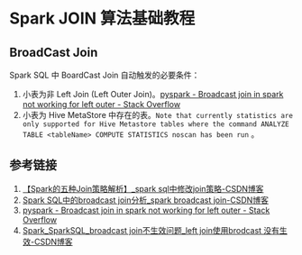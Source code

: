 # Spark JOIN 算法基础教程


## BroadCast Join


Spark SQL 中 BoardCast Join 自动触发的必要条件：
1. 小表为非 Left Join (Left Outer Join)。[pyspark - Broadcast join in spark not working for left outer - Stack Overflow](https://stackoverflow.com/questions/62735494/broadcast-join-in-spark-not-working-for-left-outer)
2. 小表为 Hive MetaStore 中存在的表。`Note that currently statistics are only supported for Hive Metastore tables where the command ANALYZE TABLE <tableName> COMPUTE STATISTICS noscan has been run` 。



## 参考链接

1. [【Spark的五种Join策略解析】\_spark sql中修改join策略-CSDN博客](https://blog.csdn.net/u012432611/article/details/132824637)
2. [Spark SQL中的broadcast join分析\_spark broadcast join-CSDN博客](https://blog.csdn.net/dabokele/article/details/65963401)
3. [pyspark - Broadcast join in spark not working for left outer - Stack Overflow](https://stackoverflow.com/questions/62735494/broadcast-join-in-spark-not-working-for-left-outer)
4. [Spark\_SparkSQL\_broadcast join不生效问题\_left join使用brodcast 没有生效-CSDN博客](https://blog.csdn.net/u010003835/article/details/132709518)